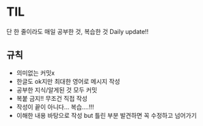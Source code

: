# TIL
단 한 줄이라도 매일 공부한 것, 복습한 것 Daily update!!

## 규칙
- 의미없는 커밋x
- 한글도 ok지만 최대한 영어로 메시지 작성
- 공부한 지식/알게된 것 모두 커밋
- 복붙 금지!! 무조건 직접 작성
- 작성이 끝이 아니다... 복습....!!!
- 이해한 내용 바탕으로 작성 but 틀린 부분 발견하면 꼭 수정하고 넘어가기

